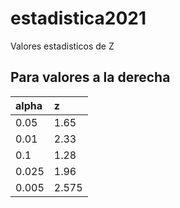 # estadistica2021

Valores estadisticos de Z

## Para valores a la derecha

|alpha|z|
|:---|:---|
|0.05|1.65|
|0.01|2.33|
|0.1|1.28|
|0.025|1.96|
|0.005|2.575|

